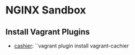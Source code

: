 # NGINX Sandbox


## Install Vagrant Plugins

- [cashier](https://github.com/fgrehm/vagrant-cachier): ``vagrant plugin install vagrant-cachier